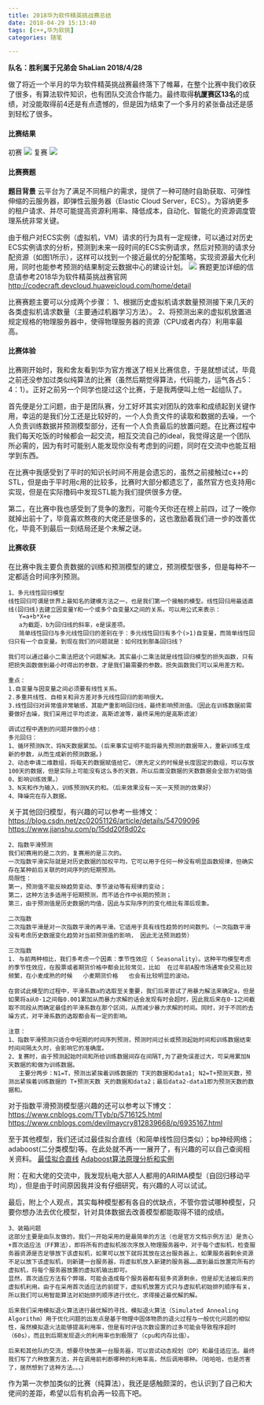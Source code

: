 ```yaml
---
title: 2018华为软件精英挑战赛总结
date: 2018-04-29 15:13:40
tags: [c++,华为软挑]
categories: 随笔

---
```


**队名：胜利属于兄弟会
ShaLian
2018/4/28**

做了将近一个半月的华为软件精英挑战赛最终落下了帷幕，在整个比赛中我们收获了很多，有算法软件知识，也有团队交流合作能力。最终取得**杭厦赛区13名**的成绩，对没能取得前4还是有点遗憾的，但是因为结束了一个多月的紧张备战还是感到轻松了很多。

#### **比赛结果**

初赛
![](http://ols4zt49w.bkt.clouddn.com/1524987094%281%29.png)
复赛
![](http://ols4zt49w.bkt.clouddn.com/1524987119%281%29.png)

#### **比赛赛题**

**题目背景**
云平台为了满足不同租户的需求，提供了一种可随时自助获取、可弹性伸缩的云服务器，即弹性云服务器（Elastic Cloud Server，ECS）。为容纳更多的租户请求、并尽可能提高资源利用率、降低成本，自动化、智能化的资源调度管理系统非常关键。

由于租户对ECS实例（虚拟机，VM）请求的行为具有一定规律，可以通过对历史ECS实例请求的分析，预测到未来一段时间的ECS实例请求，然后对预测的请求分配资源（如图1所示），这样可以找到一个接近最优的分配策略，实现资源最大化利用，同时也能参考预测的结果制定云数据中心的建设计划。
![](http://ols4zt49w.bkt.clouddn.com/1524988789%281%29.png)
赛题更加详细的信息请参考2018华为软件精英挑战赛官网 http://codecraft.devcloud.huaweicloud.com/home/detail

比赛赛题主要可以分成两个步骤：
1、根据历史虚拟机请求数量预测接下来几天的各类虚拟机请求数量（主要通过机器学习方法）。
2、将预测出来的虚拟机放置进规定规格的物理服务器中，使得物理服务器的资源（CPU或者内存）利用率最高。

#### **比赛体验**
比赛刚开始时，我和舍友看到华为官方推送了相关比赛信息，于是就想试试，毕竟之前还没参加过类似纯算法的比赛（虽然后期觉得算法，代码能力，运气各占5：4：1）。正好之前另一个同学也提过这个比赛，于是我两便叫上他一起组队了。

首先便是分工问题，由于是团队赛，分工好坏其实对团队的效率和成绩起到关键作用，幸运的是我们分工还是比较好的，一个人负责文件的读取和数据的去噪，一个人负责训练数据并预测模型部分，还有一个人负责最后的放置问题。在比赛过程中我们每天吃饭的时候都会一起交流，相互交流自己的ideal，我觉得这是一个团队所必需的，因为有时可能别人能发现你没有考虑到的问题，同时在交流中也能互相学到东西。

在比赛中我感受到了平时的知识长时间不用是会遗忘的，虽然之前接触过c++的STL，但是由于平时用c用的比较多，比赛时大部分都遗忘了，虽然官方也支持用c实现，但是在实际撸码中发现STL能为我们提供很多方便。

第二，在比赛中我也感受到了竞争的激烈，可能今天你还在榜上前四，过了一晚你就掉出前十了，毕竟喜欢熬夜的大佬还是很多的，这也激励着我们进一步的改善优化，毕竟不到最后一刻结局还是个未解之谜。

#### **比赛收获**
在比赛中我主要负责数据的训练和预测模型的建立，预测模型很多，但是每种不一定都适合时间序列预测。

```
1、多元线性回归模型
线性回归可谓是世界上最知名的建模方法之一，也是我们第一个接触的模型。线性回归用最适直线(回归线)去建立因变量Y和一个或多个自变量X之间的关系。可以用公式来表示：
   Y=a+b*X+e
   a为截距，b为回归线的斜率，e是误差项。
   简单线性回归与多元线性回归的差别在于：多元线性回归有多个(>1)自变量，而简单线性回归只有一个自变量。到现在我们的问题就是：如何找到那条回归线？
   
我们可以通过最小二乘法把这个问题解决。其实最小二乘法就是线性回归模型的损失函数，只有把损失函数做到最小时得出的参数，才是我们最需要的参数。损失函数我们可以采用差方和。

重点：
1.自变量与因变量之间必须要有线性关系。
2.多重共线性、自相关和异方差对多元线性回归的影响很大。
3.线性回归对异常值非常敏感，其能严重影响回归线，最终影响预测值。（因此在训练数据前需要做好去噪，我们采用过平均滤波，高斯滤波等，最终采用的是高斯滤波）

调试过程中遇到的问题并做的小结：
多元回归：
1、循环预测N次，将N天数据累加。(后来事实证明不能将最先预测的数据带入，重新训练生成新的参数，从而生成新的预测数据。)
2、动态申请二维数组，将每天的数据赋值给它。（原先定义的时候是长度固定的数组，可以存放100天的数据，但是实际上可能没有这么多的天数，所以后面没数据的天数数据会全部为初始值0，影响训练效果。）
3、N天和作为输入，训练预测N天的和。（后来效果没有一天一天预测的效果好）
4、降噪完在存入数据。
```
关于其他回归模型，有兴趣的可以参考一些博文：
https://blog.csdn.net/zc02051126/article/details/54709096
https://www.jianshu.com/p/15dd20f8d02c


```
2、指数平滑预测
我们初赛用的是二次的，复赛用的是三次的。
一次指数平滑实际就是对历史数据的加权平均，它可以用于任何一种没有明显函数规律，但确实存在某种前后关联的时间序列的短期预测。
局限性：
第一，预测值不能反映趋势变动、季节波动等有规律的变动；
第二，这种方法多适用于短期预测，而不适合作中长期的预测；
第三，由于预测值是历史数据的均值，因此与实际序列的变化相比有滞后现象。

二次指数
二次指数平滑是对一次指数平滑的再平滑。它适用于具有线性趋势的时间数列。（一次指数平滑没有考虑历史数据变化趋势对当前预测值的影响， 因此无法预测趋势）

三次指数
1. 与前两种相比，我们多考虑一个因素：季节性效应（ Seasonality）。这种平均模型考虑的季节性效应，在股票或者期货价格中都会比较常见，比如  在过年前A股市场通常会交易比较频繁，在小麦成熟的时候   小麦期货价格   也会有比较明显的波动。

在尝试此模型的过程中，平滑系数a的选取至关重要，我们后来尝试了用暴力解法来确定a，但是如果将a从0-1之间每0.001累加从而暴力求解的话会发现有时会超时，因此我后来在0-1之间截取不同段从而确定最佳的平滑系数在那个区间，从而减少暴力求解的时间。同时，对于不同的去噪方式，对平滑系数的选取都会有一定的影响。

注意：
1、指数平滑预测只适合中短期的时间序列预测，预测时间过长或预测起始时间和训练数据结束时间间隔太久时，会影响它的准确度。
2、复赛时，由于预测起始时间和所给训练数据间存在间隔T,为了避免误差过大，可采用累加N天数据的和做为训练数据。
   主要分两步：N1=T，预测出紧挨着训练数据的 T天的数据和data1; N2=T+预测天数，预测出紧挨着训练数据的 T+预测天数 天的数据和data2；最后data2-data1即为预测天数的数据和。
```
对于指数平滑预测模型感兴趣的还可以参考以下博文：
https://www.cnblogs.com/TTyb/p/5716125.html
https://www.cnblogs.com/devilmaycry812839668/p/6935167.html

至于其他模型，我们还试过最佳拟合直线（和简单线性回归类似）；bp神经网络；adaboost(二分类模型)等。在此处就不再一一展开了，有兴趣的可以自己查阅相关资料。
[最佳拟合直线](https://blog.csdn.net/Pruett/article/details/68951232)
[Adaboost算法原理分析和实例](https://blog.csdn.net/guyuealian/article/details/70995333)

附：在和大佬的交流中，我发现杭电大部人人都用的ARIMA模型（自回归移动平均），但是由于时间原因我并没有仔细研究，有兴趣的人可以试试。

最后，附上个人观点，其实每种模型都有各自的优缺点，不管你尝试哪种模型，只要你想办法去优化模型，针对具体数据去改善模型都能取得不错的成绩。

```
3、装箱问题
这部分主要是由队友做的，我们一开始采用的是最简单的方法（也是官方文档示例方法）是贪心+首次适应法（FF算法），即将所有的虚拟机按次序放入物理服务器中，对于每个虚拟机，检查服务器资源是否足够放下该虚拟机，如果可以放下就将其放在这台服务器上，如果服务器剩余资源不足以放下该虚拟机，则新建一台服务器，将虚拟机放入新建的服务器……直到最后放置完所有的虚拟机，将每个服务器放置的虚拟机输出即可。
显然，首次适应方法有个弊端，可能会造成每个服务器都有挺多资源剩余，但是却无法被后来的虚拟机利用。由于在采用首次适应法的前提下，虚拟机放置方式只与虚拟机初始排列顺序有关，所以我们可以用智能算法对初始排列顺序进行优化，求得接近最优解的解。

后来我们采用模拟退火算法进行最优解的寻找，模拟退火算法（Simulated Annealing Algorithm）用于优化问题的出发点是基于物理中固体物质的退火过程与一般优化问题的相似性，虽然模拟退火法能够提高利用率，但是有时评估次数设置的过多可能会导致程序超时（60s），而且到后期发现退火的利用率也到极限了（cpu和内存比值）。

后来和其他队的交流，想要尽快放满一台服务器，可以尝试动态规划（DP）和最佳适应法。最终我们写了六种放置方法，并在调用前判断哪种的利用率高，然后调用哪种。（哈哈哈，也是厉害了，居然想到了这种方法。。。）
```
作为第一次参加类似的比赛（纯算法），我还是感触颇深的，也认识到了自己和大佬间的差距，希望以后有机会再一较高下吧。
